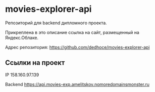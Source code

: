 # movies-explorer-api
Репозиторий для backend дипломного проекта. 
  
Прикреплена в это описание ссылка на сайт, размещенный на Яндекс.Облаке.

Адрес репозитория: https://github.com/dedhoce/movies-explorer-api

## Ссылки на проект

IP 158.160.97.139

Backend https://api.movies-exp.amelitskov.nomoredomainsmonster.ru
